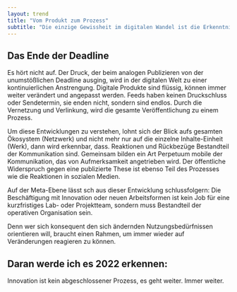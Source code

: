 ```yaml
---
layout: trend
title: "Vom Produkt zum Prozess"
subtitle: "Die einzige Gewissheit im digitalen Wandel ist die Erkenntnis, dass er immer weiter geht. Aber nicht nur die Transformation wird zu einem fortlaufenden Prozess, auch das Publizieren entwickelt sich **vom Produkt zum Prozess**."
---
```


## Das Ende der Deadline

Es hört nicht auf. Der Druck, der beim analogen Publizieren von der unumstößlichen Deadline ausging, wird in der digitalen Welt zu einer kontinuierlichen Anstrengung. Digitale Produkte sind flüssig, können immer weiter verändert und angepasst werden. Feeds haben keinen Druckschluss oder Sendetermin, sie enden nicht, sondern sind endlos. Durch die Vernetzung und Verlinkung, wird die gesamte Veröffentlichung zu einem Prozess.

Um diese Entwicklungen zu verstehen, lohnt sich der Blick aufs gesamten Ökosystem (Netzwerk) und nicht mehr nur auf die einzelne Inhalte-Einheit (Werk), dann wird erkennbar, dass. Reaktionen und Rückbezüge Bestandteil der Kommunikation sind. Gemeinsam bilden ein Art Perpetuum mobile der Kommunikation, das von Aufmerksamkeit angetrieben wird. Der öffentliche Widerspruch gegen eine publizierte These ist ebenso Teil des Prozesses wie die Reaktionen in sozialen Medien.

Auf der Meta-Ebene lässt sch aus dieser Entwicklung schlussfolgern: Die Beschäftigung mit Innovation oder neuen Arbeitsformen ist kein Job für eine kurzfristiges Lab- oder Projektteam, sondern muss Bestandteil der operativen Organisation sein. 

Denn wer sich konsequent den sich ändernden Nutzungsbedürfnissen orientieren will, braucht einen Rahmen, um immer wieder auf Veränderungen reagieren zu können.

## Daran werde ich es 2022 erkennen:

Innovation ist kein abgeschlossener Prozess, es geht weiter. Immer weiter.
